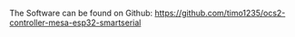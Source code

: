 The Software can be found on Github: https://github.com/timo1235/ocs2-controller-mesa-esp32-smartserial